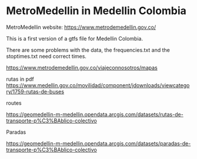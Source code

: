# MetroMedellin in Medellin Colombia
MetroMedellin website: https://www.metrodemedellin.gov.co/

This is a first version of a gtfs file for Medellin Colombia.

There are some problems with the data, the frequencies.txt and the stoptimes.txt need correct times. 

https://www.metrodemedellin.gov.co/viajeconnosotros/mapas 

rutas in pdf https://www.medellin.gov.co/movilidad/component/jdownloads/viewcategory/1759-rutas-de-buses

routes

https://geomedellin-m-medellin.opendata.arcgis.com/datasets/rutas-de-transporte-p%C3%BAblico-colectivo

Paradas

https://geomedellin-m-medellin.opendata.arcgis.com/datasets/paradas-de-transporte-p%C3%BAblico-colectivo

